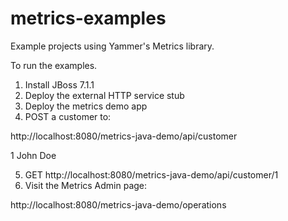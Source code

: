 metrics-examples
================

Example projects using Yammer's Metrics library.

To run the examples.

1. Install JBoss 7.1.1
2. Deploy the external HTTP service stub
3. Deploy the metrics demo app
4. POST a customer to:

  http://localhost:8080/metrics-java-demo/api/customer

  <customer>
    <id>1</id>
	  <firstName>John</firstName>
	  <lastName>Doe</lastName>
  </customer>

5. GET http://localhost:8080/metrics-java-demo/api/customer/1
6. Visit the Metrics Admin page:
  
  http://localhost:8080/metrics-java-demo/operations

